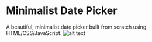 # Minimalist Date Picker
A beautiful, minimalist date picker built from scratch using HTML/CSS/JavaScript.
![alt text](https://imgur.com/a/DjR2d2e)
